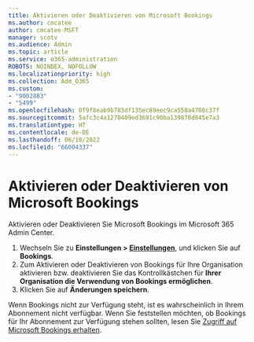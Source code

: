```yaml
---
title: Aktivieren oder Deaktivieren von Microsoft Bookings
ms.author: cmcatee
author: cmcatee-MSFT
manager: scotv
ms.audience: Admin
ms.topic: article
ms.service: o365-administration
ROBOTS: NOINDEX, NOFOLLOW
ms.localizationpriority: high
ms.collection: Adm_O365
ms.custom:
- "9002883"
- "5499"
ms.openlocfilehash: 0f9f8eab9b783df135ec89eec9ca558a4708c37f
ms.sourcegitcommit: 5afc3c4a1270409ed3691c90ba139878d845e7a3
ms.translationtype: HT
ms.contentlocale: de-DE
ms.lasthandoff: 06/10/2022
ms.locfileid: "66004337"
---
```

# <a name="enable-or-disable-microsoft-bookings"></a>Aktivieren oder Deaktivieren von Microsoft Bookings

Aktivieren oder Deaktivieren Sie Microsoft Bookings im Microsoft 365 Admin Center.

1. Wechseln Sie zu **Einstellungen > [Einstellungen](https://admin.microsoft.com/Adminportal/Home?ref=Settings/Services)**, und klicken Sie auf **Bookings**.
2. Zum Aktivieren oder Deaktivieren von Bookings für Ihre Organisation aktivieren bzw. deaktivieren Sie das Kontrollkästchen für **Ihrer Organisation die Verwendung von Bookings ermöglichen**.
3. Klicken Sie auf **Änderungen speichern**.

Wenn Bookings nicht zur Verfügung steht, ist es wahrscheinlich in Ihrem Abonnement nicht verfügbar. Wenn Sie feststellen möchten, ob Bookings für Ihr Abonnement zur Verfügung stehen sollten, lesen Sie [Zugriff auf Microsoft Bookings erhalten](https://support.microsoft.com/office/get-access-to-microsoft-bookings-5382dc07-aaa5-45c9-8767-502333b214ce).
